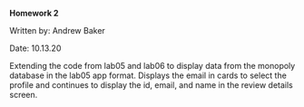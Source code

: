 **Homework 2**

Written by: Andrew Baker

Date: 10.13.20

Extending the code from lab05 and lab06 to display data from the monopoly database in the lab05 app format. Displays the email in cards to select the profile and continues to display the id, email, and name in the review details screen.